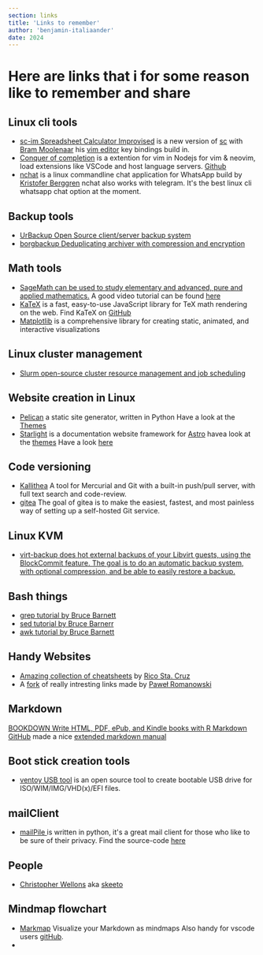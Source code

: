 ```yaml
---
section: links
title: 'Links to remember'
author: 'benjamin-italiaander'
date: 2024
---
```

# Here are links that i for some reason like to remember and share

## Linux cli tools
-  [sc-im Spreadsheet Calculator Improvised](https://github.com/Benjamin-Italiaander/My_Notes/blob/main/LINKS/sc-im.md) is a new version of [sc](https://github.com/n-t-roff/sc) with [Bram Moolenaar](https://nl.wikipedia.org/wiki/Bram_Moolenaar) his [vim editor](https://github.com/vim) key bindings build in.
-  [Conquer of completion](https://github.com/neoclide/coc.nvim/wiki) is a extention for vim in Nodejs for vim & neovim, load extensions like VSCode and host language servers.  [Github](https://github.com/neoclide/coc.nvim)
-  [nchat](https://github.com/d99kris/nchat) is a linux commandline chat application for WhatsApp build by [Kristofer Berggren](https://d99kris.github.io/) nchat also works with telegram. It's the best linux cli whatsapp chat option at the moment.


## Backup tools
- [UrBackup Open Source client/server backup system](https://www.urbackup.org/)
- [borgbackup Deduplicating archiver with compression and encryption](https://www.borgbackup.org/)


## Math tools
- [SageMath can be used to study elementary and advanced, pure and applied mathematics.](https://www.sagemath.org/)  A good video tutorial can be found [here](https://player.vimeo.com/video/13986940?h=0fa825c593)
- [KaTeX](https://katex.org/) is a fast, easy-to-use JavaScript library for TeX math rendering on the web. Find KaTeX on [GitHub](https://github.com/KaTeX/KaTeX)
- [Matplotlib](https://matplotlib.org/stable/) is a comprehensive library for creating static, animated, and interactive visualizations

## Linux cluster management 
- [Slurm open-source cluster resource management and job scheduling](https://github.com/SchedMD/slurm)

## Website creation in Linux
- [Pelican](https://github.com/getpelican) a static site generator, written in Python Have a look at the [Themes](https://pelicanthemes.com/)
- [Starlight](https://github.com/withastro/starlight) is a documentation website framework for [Astro](https://github.com/withastro) havea look at the [themes](https://astro.build/themes/) Have a look [here](https://github.com/one-aalam/awesome-astro?tab=readme-ov-file)

## Code versioning
- [Kallithea](https://kallithea-scm.org/) A tool for Mercurial and Git with a built-in push/pull server, with full text search and code-review.
- [gitea](https://github.com/go-gitea/gitea) The goal of gitea is to make the easiest, fastest, and most painless way of setting up a self-hosted Git service.

## Linux KVM
- [virt-backup does hot external backups of your Libvirt guests, using the BlockCommit feature. The goal is to do an automatic backup system, with optional compression, and be able to easily restore a backup.](https://github.com/aruhier/virt-backup/tree/master)

## Bash things
- [grep tutorial by Bruce Barnett](https://www.grymoire.com/Unix/Grep.html)
- [sed tutorial by Bruce Barnerr](https://www.grymoire.com/Unix/Sed.html)
- [awk tutorial by Bruce Barnett](https://www.grymoire.com/Unix/Awk.html)

## Handy Websites
- [Amazing collection of cheatsheets](https://devhints.io/) by [Rico Sta. Cruz](https://ricostacruz.com/)
- A [fork](https://github.com/Benjamin-Italiaander/links) of really intresting links made by [Paweł Romanowski](https://pawroman.dev/)

## Markdown
[BOOKDOWN Write HTML, PDF, ePub, and Kindle books with R Markdown](https://bookdown.org/)
[GitHub](https://github.com) made a nice [extended markdown manual](https://docs.github.com/en/get-started/writing-on-github/getting-started-with-writing-and-formatting-on-github/basic-writing-and-formatting-syntax)


## Boot stick creation tools
- [ventoy USB tool](https://www.ventoy.net/en/index.html)  is an open source tool to create bootable USB drive for ISO/WIM/IMG/VHD(x)/EFI files. 
 
## mailClient
- [mailPile ](https://www.mailpile.is/) is written in python, it's a great mail client for those who like to be sure of their privacy. Find the source-code [here](https://github.com/mailpile/Mailpile)

## People
- [Christopher Wellons](https://github.com/skeeto?tab=repositories) aka [skeeto](https://nullprogram.com/)

## Mindmap flowchart
- [Markmap](https://markmap.js.org/) Visualize your Markdown as mindmaps Also handy for vscode users [gitHub](https://github.com/markmap).
- 

